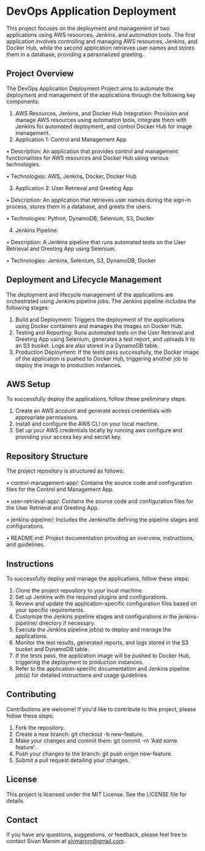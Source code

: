 # DevOps Application Deployment 
This project focuses on the deployment and management of two applications using AWS resources, Jenkins, and automation tools. The first application involves controlling and managing AWS resources, Jenkins, and Docker Hub, while the second application retrieves user names and stores them in a database, providing a personalized greeting.

## Project Overview
The DevOps Application Deployment Project aims to automate the deployment and management of the applications through the following key components:

1. AWS Resources, Jenkins, and Docker Hub Integration: Provision and manage AWS resources using automation tools, integrate them with Jenkins for automated deployment, and control Docker Hub for image management.
2. Application 1: Control and Management App

  &#8226; Description: An application that provides control and management functionalities for AWS resources and Docker Hub using various technologies.

  &#8226; Technologies: AWS, Jenkins, Docker, Docker Hub

3. Application 2: User Retrieval and Greeting App

  &#8226; Description: An application that retrieves user names during the sign-in process, stores them in a database, and greets the users.

  &#8226; Technologies: Python, DynamoDB, Selenium, S3, Docker

4. Jenkins Pipeline:

  &#8226; Description: A Jenkins pipeline that runs automated tests on the User Retrieval and Greeting App using Selenium.

  &#8226; Technologies: Jenkins, Selenium, S3, DynamoDB, Docker

## Deployment and Lifecycle Management
The deployment and lifecycle management of the applications are orchestrated using Jenkins pipeline jobs. The Jenkins pipeline includes the following stages:
1. Build and Deployment: Triggers the deployment of the applications using Docker containers and manages the images on Docker Hub.
2. Testing and Reporting: Runs automated tests on the User Retrieval and Greeting App using Selenium, generates a test report, and uploads it to an S3 bucket. Logs are also stored in a DynamoDB table.
3. Production Deployment: If the tests pass successfully, the Docker image of the application is pushed to Docker Hub, triggering another job to deploy the image to production instances.

## AWS Setup
To successfully deploy the applications, follow these preliminary steps:
1. Create an AWS account and generate access credentials with appropriate permissions.
2. Install and configure the AWS CLI on your local machine.
3. Set up your AWS credentials locally by running aws configure and providing your access key and secret key.

## Repository Structure
The project repository is structured as follows:

&#8226; control-management-app/: Contains the source code and configuration files for the Control and Management App.

&#8226; user-retrieval-app/: Contains the source code and configuration files for the User Retrieval and Greeting App.

&#8226; jenkins-pipeline/: Includes the Jenkinsfile defining the pipeline stages and configurations.

&#8226; README.md: Project documentation providing an overview, instructions, and guidelines.

## Instructions
To successfully deploy and manage the applications, follow these steps:
1. Clone the project repository to your local machine.
2. Set up Jenkins with the required plugins and configurations.
3. Review and update the application-specific configuration files based on your specific requirements.
4. Customize the Jenkins pipeline stages and configurations in the jenkins-pipeline/ directory if necessary.
5. Execute the Jenkins pipeline job(s) to deploy and manage the applications.
6. Monitor the test results, generated reports, and logs stored in the S3 bucket and DynamoDB table.
7. If the tests pass, the application image will be pushed to Docker Hub, triggering the deployment to production instances.
8. Refer to the application-specific documentation and Jenkins pipeline job(s) for detailed instructions and usage guidelines.

## Contributing
Contributions are welcome! If you'd like to contribute to this project, please follow these steps:
1. Fork the repository.
2. Create a new branch: git checkout -b new-feature.
3. Make your changes and commit them: git commit -m 'Add some feature'.
4. Push your changes to the branch: git push origin new-feature.
5. Submit a pull request detailing your changes.

## License
This project is licensed under the MIT License. See the LICENSE file for details.

## Contact
If you have any questions, suggestions, or feedback, please feel free to contact Sivan Marom at sivmarom@gmail.com.
